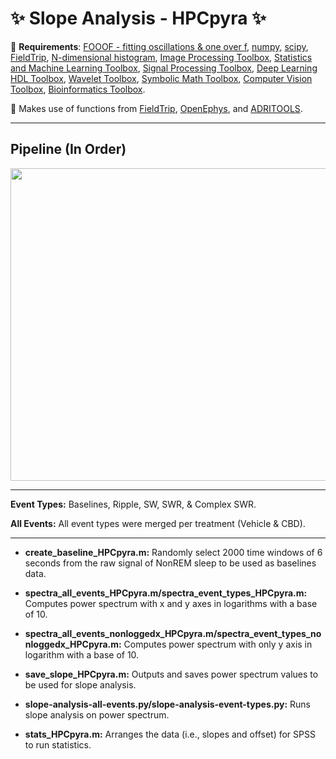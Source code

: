 # :sparkles: Slope Analysis - HPCpyra :sparkles:
:pushpin: **Requirements**: [FOOOF - fitting oscillations & one over f](https://fooof-tools.github.io/fooof/), [numpy](https://github.com/numpy/numpy), [scipy](https://github.com/scipy/scipy), [FieldTrip](https://github.com/fieldtrip/fieldtrip), [N-dimensional histogram](https://www.mathworks.com/matlabcentral/fileexchange/23897-n-dimensional-histogram), [Image Processing Toolbox](https://www.mathworks.com/products/image.html), [Statistics and Machine Learning Toolbox](https://www.mathworks.com/products/statistics.html), [Signal Processing Toolbox](https://www.mathworks.com/products/signal.html), [Deep Learning HDL Toolbox](https://www.mathworks.com/products/deep-learning-hdl.html), [Wavelet Toolbox](https://www.mathworks.com/products/wavelet.html), [Symbolic Math Toolbox](https://www.mathworks.com/products/symbolic.html), [Computer Vision Toolbox](https://www.mathworks.com/products/computer-vision.html), [Bioinformatics Toolbox](https://www.mathworks.com/products/bioinfo.html).

:pushpin: Makes use of functions from [FieldTrip](https://github.com/fieldtrip/fieldtrip), [OpenEphys](https://github.com/open-ephys/analysis-tools), and 	[ADRITOOLS](https://github.com/Aleman-Z/ADRITOOLS). 

------------------------------------
## Pipeline (In Order)
<a href="url"><img src="https://github.com/pelinozsezer/CBD/blob/main/Acute/Slope-Analysis/HPCpyra/pipeline.png" align="center" height="500" width="525" ></a>

------------------------------------

**Event Types:** Baselines, Ripple, SW, SWR, & Complex SWR.

**All Events:** All event types were merged per treatment (Vehicle & CBD).

------------------------------------

- **create_baseline_HPCpyra.m:** Randomly select 2000 time windows of 6 seconds from the raw signal of NonREM sleep to be used as baselines data.

- **spectra_all_events_HPCpyra.m/spectra_event_types_HPCpyra.m:** Computes power spectrum with x and y axes in logarithms with a base of 10.

- **spectra_all_events_nonloggedx_HPCpyra.m/spectra_event_types_nonloggedx_HPCpyra.m:** Computes power spectrum with only y axis in logarithm with a base of 10.

- **save_slope_HPCpyra.m:** Outputs and saves power spectrum values to be used for slope analysis. 

- **slope-analysis-all-events.py/slope-analysis-event-types.py:** Runs slope analysis on power spectrum.

- **stats_HPCpyra.m:** Arranges the data (i.e., slopes and offset) for SPSS to run statistics.

